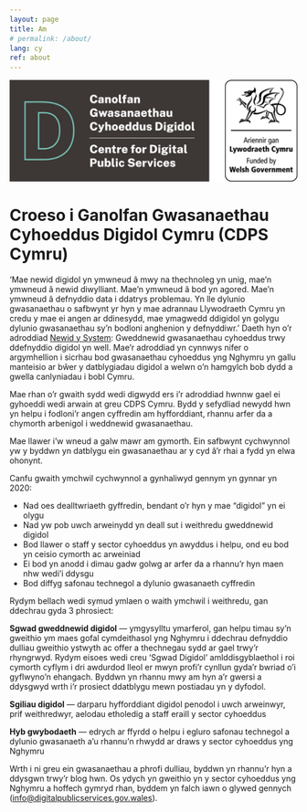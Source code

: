 ```yaml
---
layout: page
title: Am
# permalink: /about/
lang: cy
ref: about
---
```


![](../assets/images/banner.jpeg)

# Croeso i Ganolfan Gwasanaethau Cyhoeddus Digidol Cymru (CDPS Cymru)

‘Mae newid digidol yn ymwneud â mwy na thechnoleg yn unig, mae’n ymwneud â newid diwylliant. Mae’n ymwneud â bod yn agored. Mae’n ymwneud â defnyddio data i ddatrys problemau. Yn lle dylunio gwasanaethau o safbwynt yr hyn y mae adrannau Llywodraeth Cymru yn credu y mae ei angen ar ddinesydd, mae ymagwedd ddigidol yn golygu dylunio gwasanaethau sy’n bodloni anghenion y defnyddiwr.’ Daeth hyn o’r adroddiad [Newid y System](https://gov.wales/sites/default/files/publications/2019-07/system-reboot-transforming-public-services-through-better-use-of-digital.pdf): Gweddnewid gwasanaethau cyhoeddus trwy ddefnyddio digidol yn well. Mae’r adroddiad yn cynnwys nifer o argymhellion i sicrhau bod gwasanaethau cyhoeddus yng Nghymru yn gallu manteisio ar bŵer y datblygiadau digidol a welwn o’n hamgylch bob dydd a gwella canlyniadau i bobl Cymru.

Mae rhan o’r gwaith sydd wedi digwydd ers i’r adroddiad hwnnw gael ei gyhoeddi wedi arwain at greu CDPS Cymru. Bydd y sefydliad newydd hwn yn helpu i fodloni’r angen cyffredin am hyfforddiant, rhannu arfer da a chymorth arbenigol i weddnewid gwasanaethau.

Mae llawer i’w wneud a galw mawr am gymorth. Ein safbwynt cychwynnol yw y byddwn yn datblygu ein gwasanaethau ar y cyd â’r rhai a fydd yn elwa ohonynt.

Canfu gwaith ymchwil cychwynnol a gynhaliwyd gennym yn gynnar yn 2020:

* Nad oes dealltwriaeth gyffredin, bendant o’r hyn y mae “digidol” yn ei olygu
* Nad yw pob uwch arweinydd yn deall sut i weithredu gweddnewid digidol
* Bod llawer o staff y sector cyhoeddus yn awyddus i helpu, ond eu bod yn ceisio cymorth ac arweiniad
* Ei bod yn anodd i dimau gadw golwg ar arfer da a rhannu’r hyn maen nhw wedi’i ddysgu
* Bod diffyg safonau technegol a dylunio gwasanaeth cyffredin

Rydym bellach wedi symud ymlaen o waith ymchwil i weithredu, gan ddechrau gyda 3 phrosiect:

**Sgwad gweddnewid digidol** — ymgysylltu ymarferol, gan helpu timau sy’n gweithio ym maes gofal cymdeithasol yng Nghymru i ddechrau defnyddio dulliau gweithio ystwyth ac offer a thechnegau sydd ar gael trwy’r rhyngrwyd. Rydym eisoes wedi creu ‘Sgwad Digidol’ amlddisgyblaethol i roi cymorth cyflym i dri awdurdod lleol er mwyn profi’r cynllun gyda’r bwriad o’i gyflwyno’n ehangach. Byddwn yn rhannu mwy am hyn a’r gwersi a ddysgwyd wrth i’r prosiect ddatblygu mewn postiadau yn y dyfodol.

**Sgiliau digidol** — darparu hyfforddiant digidol penodol i uwch arweinwyr, prif weithredwyr, aelodau etholedig a staff eraill y sector cyhoeddus

**Hyb gwybodaeth** — edrych ar ffyrdd o helpu i egluro safonau technegol a dylunio gwasanaeth a’u rhannu’n rhwydd ar draws y sector cyhoeddus yng Nghymru

Wrth i ni greu ein gwasanaethau a phrofi dulliau, byddwn yn rhannu’r hyn a ddysgwn trwy’r blog hwn. Os ydych yn gweithio yn y sector cyhoeddus yng Nghymru a hoffech gymryd rhan, byddem yn falch iawn o glywed gennych (info@digitalpublicservices.gov.wales).
